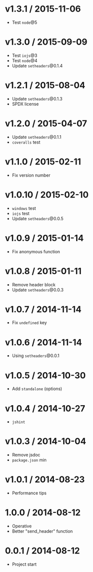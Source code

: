 v1.3.1 / 2015-11-06
==================

  * Test `node`@5

v1.3.0 / 2015-09-09
==================

  * Test `iojs`@3
  * Test `node`@4
  * Update `setheaders`@0.1.4

v1.2.1 / 2015-08-04
==================

  * Update `setheaders`@0.1.3
  * SPDX license

v1.2.0 / 2015-04-07
==================

  * Update `setheaders`@0.1.1
  * `coveralls` test

v1.1.0 / 2015-02-11
==================

  * Fix version number

v1.0.10 / 2015-02-10
==================

  * `windows` test
  * `iojs` test
  * Update `setheaders`@0.0.5

v1.0.9 / 2015-01-14
==================

  * Fix anonymous function

v1.0.8 / 2015-01-11
==================

  * Remove header block
  * Update `setheaders`@0.0.3

v1.0.7 / 2014-11-14
==================

  * Fix `undefined` key

v1.0.6 / 2014-11-14
==================

  * Using `setheaders`@0.0.1

v1.0.5 / 2014-10-30
==================

  * Add `standalone` (options)

v1.0.4 / 2014-10-27
==================

  * `jshint`

v1.0.3 / 2014-10-04
==================

  * Remove jsdoc
  * `package.json` min

v1.0.1 / 2014-08-23
==================

  * Performance tips

1.0.0 / 2014-08-12
==================

  * Operative
  * Better "send_header" function

0.0.1 / 2014-08-12
==================

  * Project start
